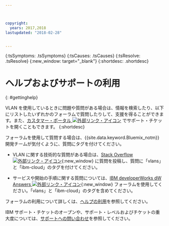 ```yaml
---



copyright:
  years: 2017,2018
lastupdated: "2018-02-28"


---
```


<!-- Common attributes used in the template are defined as follows: -->
{:tsSymptoms: .tsSymptoms} 
{:tsCauses: .tsCauses} 
{:tsResolve: .tsResolve} 
{:new_window: target="_blank"}
{:shortdesc: .shortdesc}

<!-- # {{site.data.keyword.blockstorageshort}} troubleshooting
{: #ts} -->
<!-- Provide an appropriate ID above -->

<!-- IN PROGRESS - AUDIENCE BLUE, STAGING ONLY -->


<!-- This is the template for troubleshooting topics.  -->

<!-- The short description section should include the service long name and "Bluemix" for search optimization. Example short description: -->

<!-- Add a heading and content for how to get help and support. Use this template for beta and GA services:  -->
# ヘルプおよびサポートの利用 
{: #gettinghelp}

VLAN を使用しているときに問題や質問がある場合は、情報を検索したり、以下にリストしたいずれかのフォーラムで質問したりして、支援を得ることができます。また、[カスタマー・ポータル ![外部リンク・アイコン](../../icons/launch-glyph.svg "外部リンク・アイコン")](https://control.softlayer.com/) でサポート・チケットを開くこともできます。
{:shortdesc}

フォーラムを使用して質問する場合は、{{site.data.keyword.Bluemix_notm}} 開発チームが気付くように、質問にタグを付けてください。
<!--Insert the appropriate Stack Overflow tag for your service for <block-storage> in URL and text below:  -->
* VLAN に関する技術的な質問がある場合は、[Stack Overflow ![外部リンク・アイコン](../../icons/launch-glyph.svg "外部リンク・アイコン")](https://stackoverflow.com/search?q=vlans+ibm-cloud){:new_window} に質問を投稿し、質問に「vlans」と「ibm-cloud」のタグを付けてください。
<!--Insert the appropriate dW Answers tag for your service for <service_keyword> in URL below:  -->
* サービスや開始の手順に関する質問については、[IBM developerWorks dW Answers ![外部リンク・アイコン](../../icons/launch-glyph.svg "外部リンク・アイコン")](https://developer.ibm.com/answers/topics/vlans.html?smartspace=ibm-cloud){:new_window} フォーラムを使用してください。「vlans」と「ibm-cloud」のタグを含めてください。

フォーラムの利用について詳しくは、[ヘルプの利用](https://console.bluemix.net/docs/support/index.html#getting-help)を参照してください。

IBM サポート・チケットのオープンや、サポート・レベルおよびチケットの重大度については、[サポートへの問い合わせ](https://console.bluemix.net/docs/support/index.html#contacting-support)を参照してください。

